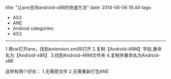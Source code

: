 ﻿title: "让ane支持android-x86的快速方法"
date: 2014-06-06 18:44 
tags: 
- AS3
- ANE
- Android
categories:
- AS3
---

1.用rar打开ane，找到extension.xml并打开 
2.复制【Android-ARM】字段,重命名为【Android-x86】
3.找到Android-ARM文件夹
4.复制并重命名为Android-x86

这样有两个好处：
1.无需原文件
2.无需重新打包ANE